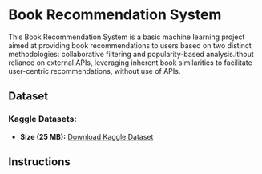# Book Recommendation System
This Book Recommendation System is a basic machine learning project aimed at providing book recommendations to users based on two distinct methodologies: collaborative filtering and popularity-based analysis.ithout reliance on external APIs, leveraging inherent book similarities to facilitate user-centric recommendations, without use of APIs.

## Dataset

### Kaggle Datasets:

- **Size (25 MB):** [Download Kaggle Dataset](https://www.kaggle.com/datasets/arashnic/book-recommendation-dataset)

## Instructions
